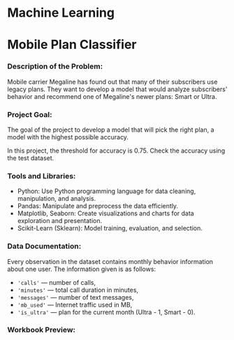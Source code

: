 # Machine Learning

# Mobile Plan Classifier

### Description of the Problem:
Mobile carrier Megaline has found out that many of their subscribers use legacy plans. They want to develop a model that would analyze subscribers' behavior and recommend one of Megaline's newer plans: Smart or Ultra. 


### Project Goal:
The goal of the project to develop a model that will pick the right plan, a model with the highest possible accuracy. 

In this project, the threshold for accuracy is 0.75. Check the accuracy using the test dataset.  


### Tools and Libraries:
-	Python: Use Python programming language for data cleaning, manipulation, and analysis.
-	Pandas: Manipulate and preprocess the data efficiently.
-	Matplotlib, Seaborn: Create visualizations and charts for data exploration and presentation.
-   Scikit-Learn (Sklearn): Model training, evaluation, and selection.


### Data Documentation:
Every observation in the dataset contains monthly behavior information about one user. The information given is as follows: 
- `'сalls'` — number of calls,
- `'minutes'` — total call duration in minutes,
- `'messages'` — number of text messages,
- `'mb_used'` — Internet traffic used in MB,
- `'is_ultra'` — plan for the current month (Ultra - 1, Smart - 0).

### Workbook Preview:
